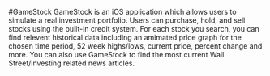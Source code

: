 #GameStock
GameStock is an iOS application which allows users to simulate a real investment portfolio. Users can purchase, hold, and sell stocks using the built-in credit system. 
For each stock you search, you can find relevent historical data including an amimated price graph for the chosen time period, 52 week highs/lows, current price, percent 
change and more. You can also use GameStock to find the most current Wall Street/investing related news articles. 
